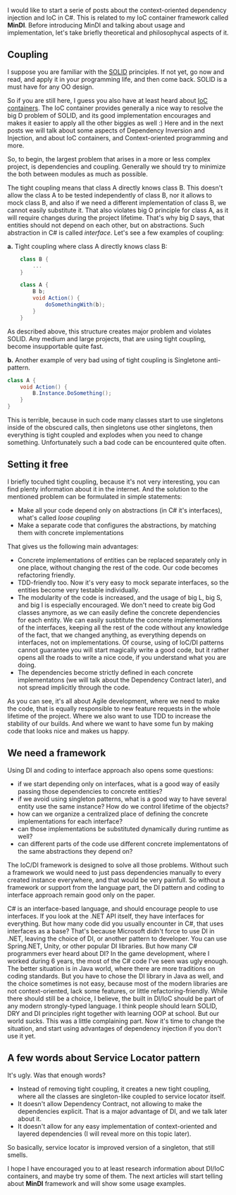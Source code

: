 <!-- 
.. title: Let's talk about big D
.. slug: lets-talk-about-big-d
.. date: 2016-11-15 22:14:54 UTC+01:00
.. tags: mindi, c#, agile, philosophy 
.. category: Programming 
.. link: 
.. description: 
.. type: text
-->

I would like to start a serie of posts about the context-oriented dependency injection and IoC in C#. This is related to my IoC container framework called **MinDI**. Before introducing MinDI and talking about usage and implementation, let's take briefly theoretical and philosophycal aspects of it. 

## Coupling

I suppose you are familiar with the [SOLID](http://goo.gl/9b6xB6) principles. If not yet, go now and read, and apply it in your programming life, and then come back. SOLID is a must have for any OO design. 

So if you are still here, I guess you also have at least heard about [IoC containers](http://www.codeproject.com/Articles/615139/An-Absolute-Beginners-Tutorial-on-Dependency-Inver). The IoC container provides generally a nice way to resolve the big D problem of SOLID, and its good implementation encourages and makes it easier to apply all the other biggies as well :) Here and in the next posts we will talk about some aspects of Dependency Inversion and Injection, and about IoC containers, and Context-oriented programming and more.

So, to begin, the largest problem that arises in a more or less complex project, is dependencies and coupling. Generally we should try to minimize the both between modules as much as possible. 

The tight coupling means that class A directly knows class B. This doesn't allow the class A to be tested independently of class B, nor it allows to mock class B, and also if we need a different implementation of class B, we cannot easily substitute it. That also violates big O principle for class A, as it will require changes during the project lifetime. That's why big D says, that entities should not depend on each other, but on abstractions. Such abstraction in C# is called *interface*. Let's see a few examples of coupling:

**a.** Tight coupling where class A directly knows class B:
```csharp
    class B {
        ...
    }

    class A {
        B b;
        void Action() {
            doSomethingWith(b);
        }
    }
```

As described above, this structure creates major problem and violates SOLID. Any medium and large projects, that are using tight coupling, become insupportable quite fast.

**b.** Another example of very bad using of tight coupling is Singletone anti-pattern.
```csharp
class A {
    void Action() {
        B.Instance.DoSomething();
    }
}
```

This is terrible, because in such code many classes start to use singletons inside of the obscured calls, then singletons use other singletons, then everything is tight coupled and explodes when you need to change something. Unfortunately such a bad code can be encountered quite often.

## Setting it free

I briefly tocuhed tight coupling, because it's not very interesting, you can find plenty information about it in the internet. And the solution to the mentioned problem can be formulated in simple statements:

- Make all your code depend only on abstractions (in C# it's interfaces), what's called *loose coupling*
- Make a separate code that configures the abstractions, by matching them with concrete implementations

That gives us the following main advantages:

- Concrete implementations of entities can be replaced separately only in one place, without changing the rest of the code. Our code becomes refactoring friendly.
- TDD-friendly too. Now it's very easy to mock separate interfaces, so the entities become very testable individually. 
- The modularity of the code is increased, and the usage of big L, big S, and big I is especially encouraged. We don't need to create big God classes anymore, as we can easily define the concrete dependencies for each entity.
We can easily susbtitute the concrete implementations of the interfaces, keeping all the rest of the code without any knowledge of the fact, that we changed anything, as everything depends on interfaces, not on implementations. Of course, using of IoC/DI patterns cannot guarantee you will start magically write a good code, but it rather opens all the roads to write a nice code, if you understand what you are doing.  
- The dependencies become strictly defined in each concrete implementatons (we will talk about the Dependency Contract later), and not spread implicitly through the code.

As you can see, it's all about Agile development, where we need to make the code, that is equally responsible to new feature requests in the whole lifetime of the project. Where we also want to use TDD to increase the stability of our builds. And where we want to have some fun by making code that looks nice and makes us happy. 

## We need a framework

Using DI and coding to interface approach also opens some questions:

- if we start depending only on interfaces, what is a good way of easily passing those dependencies to concrete entities?
- if we avoid using singleton patterns, what is a good way to have several entity use the same instance? How do we control lifetime of the objects?
- how can we organize a centralized place of defining the concrete implementations for each interface?
- can those implementations be substituted dynamically during runtime as well?
- can different parts of the code use different concrete implementatons of the same abstractions they depend on?

The IoC/DI framework is designed to solve all those problems. Without such a framework we would need to just pass dependencies manually to every created instance everywhere, and that would be very painfull. So without a framework or support from the language part, the DI pattern and coding to interface approach remain good only on the paper. 

C# is an interface-based language, and should encourage people to use interfaces. If you look at the .NET API itself, they have interfaces for everything. But how many code did you usually encounter in C#, that uses interfaces as a base? That's because Microsoft didn't force to use DI in .NET, leaving the choice of DI, or another pattern to developer. You can use Spring.NET, Unity, or other popular DI libraries. But how many C# programmers ever heard about DI? In the game development, where I worked during 6 years, the most of the C# code I've seen was ugly enough. The better situation is in Java world, where there are more traditions on coding standards. But you have to chose the DI library in Java as well, and the choice sometimes is not easy, because most of the modern libraries are not context-oriented, lack some features, or little refactoring-friendly. While there should still be a choice, I believe, the built in DI/IoC should be part of any modern strongly-typed language. I think people should learn SOLID, DRY and DI principles right together with learning OOP at school. But our world sucks. This was a little complaining part. Now it's time to change the situation, and start using advantages of dependency injection if you don't use it yet.

## A few words about Service Locator pattern

It's ugly. Was that enough words?

- Instead of removing tight coupling, it creates a new tight coupling, where all the classes are singleton-like coupled to service locator itself. 
- It doesn't allow Dependency Contract, not allowing to make the dependencies explicit. That is a major advantage of DI, and we talk later about it. 
- It doesn't allow for any easy implementation of context-oriented and layered dependencies (I will reveal more on this topic later).  

So basically, service locator is improved version of a singleton, that still smells. 

I hope I have encouraged you to at least research information about DI/IoC containers, and maybe try some of them. The next articles will start telling about **MinDI** framework and will show some usage examples.  

<!--
#### Next:

Principles:
- Abstractions are open for dependent classes, but the implementatons are closed
- Context is an abstract factory that resolves abstractions to concrete classes by the name and types
- Context is populated in the application start point, and at the objects building point, and in no other place in the program should the concrete entities be referenced in any way.
- The entity can depend only on the abstractions, that explicitly specified in the contract 
- The entities have no open access to context, or to the concrete implementations,  except entities of creational patterns (factories, builders)
- Any dynamic dependencies should not be resolved implicitly, but should use contracts (factory interfaces)

3 level of the access:
- Full access for context
- Context access for creation patterns
- Abstractions access for the rest of the code

3 main Layers
- Global for library dependencies 
- Application for redefining library dependencies, and defining application dependencies
- Factory, for defining dependencies of dynamically created objects (with lifetime less than application)

Prototype principle of the dependencies.



- Introducing IoC container
- Problems that IoC containers have
    * Access container itself
    * Unrestricted access to all the interfaces
    * Handling complex data structures
    * Refactoring friendly

#### Next articles:

#### Introducing context as IoC container
    (abstract, concrete, layers, closed context, factories, property injection)
    Generics example
    How do we think example, in context

#### Usage of MinDI articles
(simple HW, Unity application, generics application, factory context, constructions, etc)
-->







